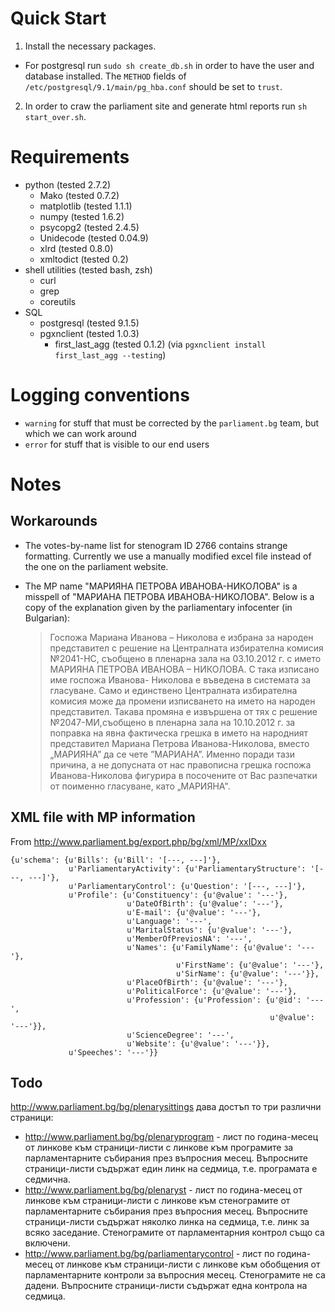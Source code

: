 # Quick Start

 1. Install the necessary packages.
   - For postgresql run `sudo sh create_db.sh` in order to have the user and
     database installed. The `METHOD` fields of
     `/etc/postgresql/9.1/main/pg_hba.conf` should be set to `trust`.
 2. In order to craw the parliament site and generate html reports run
`sh start_over.sh`.

# Requirements

 - python (tested 2.7.2)
   - Mako (tested 0.7.2)
   - matplotlib (tested 1.1.1)
   - numpy (tested 1.6.2)
   - psycopg2 (tested 2.4.5)
   - Unidecode (tested 0.04.9)
   - xlrd (tested 0.8.0)
   - xmltodict (tested 0.2)
 - shell utilities (tested bash, zsh)
   - curl
   - grep
   - coreutils
 - SQL
   - postgresql (tested 9.1.5)
   - pgxnclient (tested 1.0.3)
     - first_last_agg (tested 0.1.2) (via `pgxnclient install first_last_agg --testing`)

# Logging conventions
 - `warning` for stuff that must be corrected by the `parliament.bg` team, but
   which we can work around
 - `error` for stuff that is visible to our end users

# Notes

## Workarounds

*   The votes-by-name list for stenogram ID 2766 contains strange formatting.
Currently we use a manually modified excel file instead of the one on the
parliament website.

*   The MP name "МАРИЯНА ПЕТРОВА ИВАНОВА-НИКОЛОВА" is a misspell of
"МАРИАНА ПЕТРОВА ИВАНОВА-НИКОЛОВА". Below is a copy of the explanation given
by the parliamentary infocenter (in Bulgarian):

    > Госпожа Мариана Иванова – Николова е избрана за народен представител с решение на Централната избирателна комисия №2041-НС, съобщено в пленарна зала на 03.10.2012 г. с името МАРИЯНА ПЕТРОВА ИВАНОВА – НИКОЛОВА.  С така изписано име госпожа Иванова- Николова е въведена в системата за гласуване. Само и единствено Централната избирателна комисия може да промени изписването на името на народен представител. Такава промяна е извършена от тях с решение №2047-МИ,съобщено в пленарна зала на 10.10.2012 г. за поправка на явна фактическа грешка в името на народният представител Мариана Петрова Иванова-Николова, вместо „МАРИЯНА” да се чете ”МАРИАНА”. Именно поради тази причина, а не допусната от нас правописна грешка госпожа Иванова-Николова фигурира в посочените от Вас разпечатки от поименно гласуване, като „МАРИЯНА".

## XML file with MP information 

From http://www.parliament.bg/export.php/bg/xml/MP/xxIDxx 

```
{u'schema': {u'Bills': {u'Bill': '[---, ---]'},
             u'ParliamentaryActivity': {u'ParliamentaryStructure': '[---, ---]'},
             u'ParliamentaryControl': {u'Question': '[---, ---]'},
             u'Profile': {u'Constituency': {u'@value': '---'},
                          u'DateOfBirth': {u'@value': '---'},
                          u'E-mail': {u'@value': '---'},
                          u'Language': '---',
                          u'MaritalStatus': {u'@value': '---'},
                          u'MemberOfPreviosNA': '---',
                          u'Names': {u'FamilyName': {u'@value': '---'},
                                     u'FirstName': {u'@value': '---'},
                                     u'SirName': {u'@value': '---'}},
                          u'PlaceOfBirth': {u'@value': '---'},
                          u'PoliticalForce': {u'@value': '---'},
                          u'Profession': {u'Profession': {u'@id': '---',
                                                          u'@value': '---'}},
                          u'ScienceDegree': '---',
                          u'Website': {u'@value': '---'}},
             u'Speeches': '---'}}
```

## Todo

http://www.parliament.bg/bg/plenarysittings дава достъп то три различни
страници:

 - http://www.parliament.bg/bg/plenaryprogram - лист по година-месец от
   линкове към страници-листи с линкове към програмите за парламентарните
   събирания през въпросния месец. Въпросните страници-листи съдържат един линк
   на седмица, т.е. програмата е седмична.
 - http://www.parliament.bg/bg/plenaryst - лист по година-месец от
   линкове към страници-листи с линкове към стенограмите от парламентарните
   събирания през въпросния месец. Въпросните страници-листи съдържат няколко
   линка на седмица, т.е. линк за всяко заседание. Стенограмите от
   парламентарния контрол също са включени.
 - http://www.parliament.bg/bg/parliamentarycontrol - лист по година-месец от
   линкове към страници-листи с линкове към обобщения от парламентарните
   контроли за въпросния месец. Стенограмите не са дадени. Въпросните
   страници-листи съдържат една контрола на седмица.
